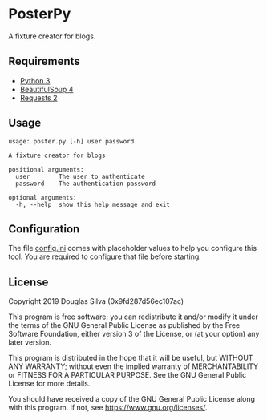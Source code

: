 # PosterPy
A fixture creator for blogs.

## Requirements
- [Python 3](https://www.python.org/)
- [BeautifulSoup 4](https://www.crummy.com/software/BeautifulSoup/)
- [Requests 2](https://requests.kennethreitz.org//en/master/)

## Usage
```
usage: poster.py [-h] user password

A fixture creator for blogs

positional arguments:
  user        The user to authenticate
  password    The authentication password

optional arguments:
  -h, --help  show this help message and exit
```

## Configuration
The file [config.ini](https://github.com/o-alquimista/PosterPy/blob/master/config.ini)
comes with placeholder values to help you configure this tool. You are required to
configure that file before starting.

## License
Copyright 2019 Douglas Silva (0x9fd287d56ec107ac)

This program is free software: you can redistribute it and/or modify
it under the terms of the GNU General Public License as published by
the Free Software Foundation, either version 3 of the License, or
(at your option) any later version.

This program is distributed in the hope that it will be useful,
but WITHOUT ANY WARRANTY; without even the implied warranty of
MERCHANTABILITY or FITNESS FOR A PARTICULAR PURPOSE.  See the
GNU General Public License for more details.

You should have received a copy of the GNU General Public License
along with this program.  If not, see <https://www.gnu.org/licenses/>.